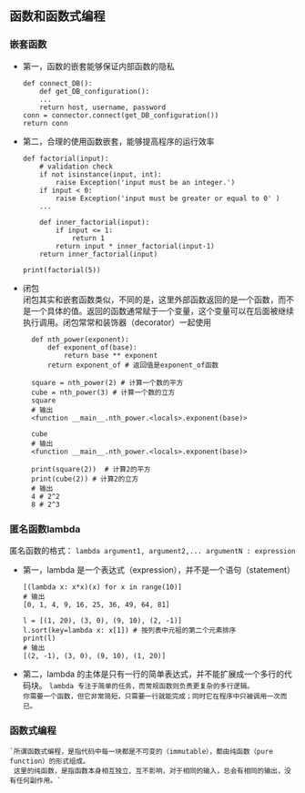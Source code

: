 ## 函数和函数式编程

### 嵌套函数
  - 第一，函数的嵌套能够保证内部函数的隐私
    ```
    def connect_DB():
        def get_DB_configuration():
        ...
        return host, username, password
    conn = connector.connect(get_DB_configuration())
    return conn
    ```
  - 第二，合理的使用函数嵌套，能够提高程序的运行效率
    ```
    def factorial(input):
        # validation check
        if not isinstance(input, int):
            raise Exception('input must be an integer.')
        if input < 0:
            raise Exception('input must be greater or equal to 0' )
        ...

        def inner_factorial(input):
            if input <= 1:
                return 1
            return input * inner_factorial(input-1)
        return inner_factorial(input)
    
    print(factorial(5))
    ```


  
- 闭包  
  闭包其实和嵌套函数类似，不同的是，这里外部函数返回的是一个函数，而不是一个具体的值。返回的函数通常赋于一个变量，这个变量可以在后面被继续执行调用。闭包常常和装饰器（decorator）一起使用 
  ```
    def nth_power(exponent):
        def exponent_of(base):
            return base ** exponent
        return exponent_of # 返回值是exponent_of函数

    square = nth_power(2) # 计算一个数的平方
    cube = nth_power(3) # 计算一个数的立方 
    square
    # 输出
    <function __main__.nth_power.<locals>.exponent(base)>

    cube
    # 输出
    <function __main__.nth_power.<locals>.exponent(base)>

    print(square(2))  # 计算2的平方
    print(cube(2)) # 计算2的立方
    # 输出
    4 # 2^2
    8 # 2^3
    ```

### 匿名函数lambda
匿名函数的格式： `lambda argument1, argument2,... argumentN : expression`
- 第一，lambda 是一个表达式（expression），并不是一个语句（statement）    
    ```
    [(lambda x: x*x)(x) for x in range(10)]
    # 输出
    [0, 1, 4, 9, 16, 25, 36, 49, 64, 81]
    ```
    ```
    l = [(1, 20), (3, 0), (9, 10), (2, -1)]
    l.sort(key=lambda x: x[1]) # 按列表中元祖的第二个元素排序
    print(l)
    # 输出
    [(2, -1), (3, 0), (9, 10), (1, 20)]
    ```
- 第二，lambda 的主体是只有一行的简单表达式，并不能扩展成一个多行的代码块。 
    `lambda 专注于简单的任务，而常规函数则负责更复杂的多行逻辑。`  
    `你需要一个函数，但它非常简短，只需要一行就能完成；同时它在程序中只被调用一次而已。`

### 函数式编程
    `所谓函数式编程，是指代码中每一块都是不可变的（immutable），都由纯函数（pure function）的形式组成。
     这里的纯函数，是指函数本身相互独立、互不影响，对于相同的输入，总会有相同的输出，没有任何副作用。`
     
     